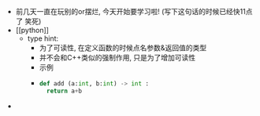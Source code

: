 - 前几天一直在玩别的or摆烂, 今天开始要学习啦! (写下这句话的时候已经快11点了 笑死)
- [[python]]
	- type hint:
		- 为了可读性, 在定义函数的时候点名参数&返回值的类型
		- 并不会和C++类似的强制作用, 只是为了增加可读性
		- 示例
		- ```python
		  def add (a:int, b:int) -> int :
		    return a+b
		  ```
-